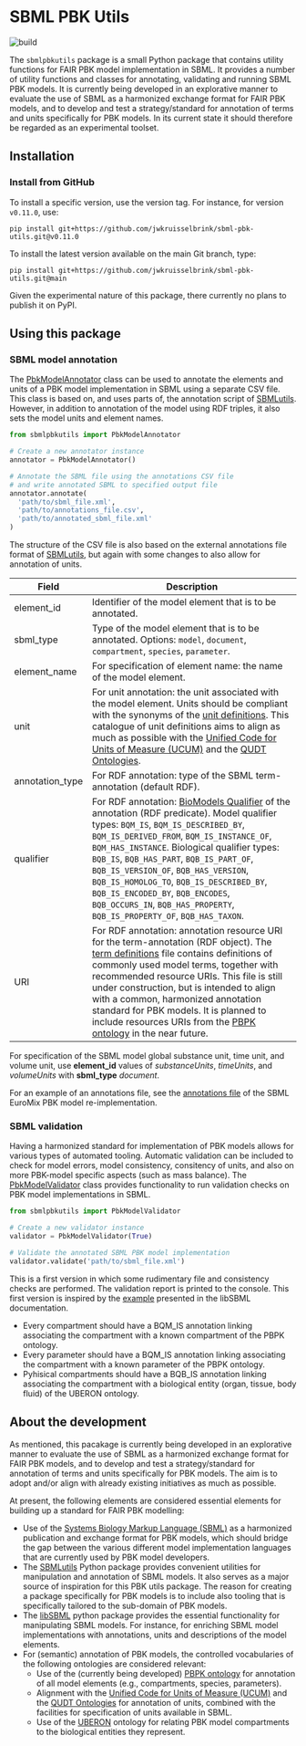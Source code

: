 # SBML PBK Utils

![build](https://img.shields.io/github/actions/workflow/status/jwkruisselbrink/sbml-pbk-utils/build.yml)

The `sbmlpbkutils` package is a small Python package that contains utility functions for FAIR PBK model implementation in SBML. It provides a number of utility functions and classes for annotating, validating and running SBML PBK models. It is currently being developed in an explorative manner to evaluate the use of SBML as a harmonized exchange format for FAIR PBK models, and to develop and test a strategy/standard for annotation of terms and units specifically for PBK models. In its current state it should therefore be regarded as an experimental toolset.

## Installation

### Install from GitHub

To install a specific version, use the version tag. For instance, for version `v0.11.0`, use:

````
pip install git+https://github.com/jwkruisselbrink/sbml-pbk-utils.git@v0.11.0
````

To install the latest version available on the main Git branch, type:

````
pip install git+https://github.com/jwkruisselbrink/sbml-pbk-utils.git@main
````

Given the experimental nature of this package, there currently no plans to publish it on PyPI.

## Using this package

### SBML model annotation

The [PbkModelAnnotator](sbmlpbkutils/pbk_model_annotator.py) class can be used to annotate the elements and units of a PBK model implementation in SBML using a separate CSV file. This class is based on, and uses parts of, the annotation script of [SBMLutils](https://sbmlutils.readthedocs.io/en/latest/notebooks/sbml_annotator.html#Annotate-existing-model). However, in addition to annotation of the model using RDF triples, it also sets the model units and element names. 

```python
from sbmlpbkutils import PbkModelAnnotator

# Create a new annotator instance
annotator = PbkModelAnnotator()

# Annotate the SBML file using the annotations CSV file
# and write annotated SBML to specified output file
annotator.annotate(
  'path/to/sbml_file.xml',
  'path/to/annotations_file.csv',
  'path/to/annotated_sbml_file.xml'
)
```

The structure of the CSV file is also based on the external annotations file format of [SBMLutils](https://sbmlutils.readthedocs.io/en/latest/notebooks/sbml_annotator.html#Annotate-existing-model), but again with some changes to also allow for annotation of units.

| Field           | Description                                              |
|-----------------|----------------------------------------------------------|
| element_id      | Identifier of the model element that is to be annotated. |
| sbml_type       | Type of the model element that is to be annotated. Options: `model`, `document`, `compartment`, `species`, `parameter`. |
| element_name    | For specification of element name: the name of the model element. |
| unit            | For unit annotation: the unit associated with the model element. Units should be compliant with the synonyms of the [unit definitions](src/unit_definitions.py). This catalogue of unit definitions aims to align as much as possible with the [Unified Code for Units of Measure (UCUM)](https://ucum.org/) and the [QUDT Ontologies](https://qudt.org/). |
| annotation_type | For RDF annotation: type of the SBML term-annotation (default RDF). |
| qualifier       | For RDF annotation: [BioModels Qualifier](https://github.com/combine-org/combine-specifications/blob/main/specifications/qualifiers-1.1.md#model-qualifiers) of the annotation (RDF predicate). Model qualifier types: `BQM_IS`, `BQM_IS_DESCRIBED_BY`, `BQM_IS_DERIVED_FROM`, `BQM_IS_INSTANCE_OF`, `BQM_HAS_INSTANCE`. Biological qualifier types: `BQB_IS`, `BQB_HAS_PART`, `BQB_IS_PART_OF`, `BQB_IS_VERSION_OF`, `BQB_HAS_VERSION`, `BQB_IS_HOMOLOG_TO`, `BQB_IS_DESCRIBED_BY`, `BQB_IS_ENCODED_BY`, `BQB_ENCODES`, `BQB_OCCURS_IN`, `BQB_HAS_PROPERTY`, `BQB_IS_PROPERTY_OF`, `BQB_HAS_TAXON`. |
| URI             | For RDF annotation: annotation resource URI for the term-annotation (RDF object). The [term definitions](src/term_definitions.py) file contains definitions of commonly used model terms, together with recommended resource URIs. This file is still under construction, but is intended to align with a common, harmonized annotation standard for PBK models. It is planned to include resources URIs from the [PBPK ontology](https://github.com/Crispae/pbpko/tree/main) in the near future. |

For specification of the SBML model global substance unit, time unit, and volume unit, use **element_id** values of *substanceUnits*, *timeUnits*, and *volumeUnits* with **sbml_type** *document*.

For an example of an annotations file, see the [annotations file](https://github.com/rivm-syso/euromix-to-sbml/blob/main/model/euromix.annotations.csv) of the SBML EuroMix PBK model re-implementation.

### SBML validation

Having a harmonized standard for implementation of PBK models allows for various types of automated tooling. Automatic validation can be included to check for model errors, model consistency, consitency of units, and also on more PBK-model specific aspects (such as mass balance). The [PbkModelValidator](sbmlpbkutils/pbk_model_validator.py) class provides functionality to run validation checks on PBK model implementations in SBML.

```python
from sbmlpbkutils import PbkModelValidator

# Create a new validator instance
validator = PbkModelValidator(True)

# Validate the annotated SBML PBK model implementation
validator.validate('path/to/sbml_file.xml')
```

This is a first version in which some rudimentary file and consistency checks are performed. The validation report is printed to the console. This first version is inspired by the [example](https://synonym.caltech.edu/software/libsbml/5.18.0/docs/formatted/python-api/validate_s_b_m_l_8py-example.html) presented in the libSBML documentation.

- Every compartment should have a BQM_IS annotation linking associating the compartment with a known compartment of the PBPK ontology.
- Every parameter should have a BQM_IS annotation linking associating the compartment with a known parameter of the PBPK ontology.
- Pyhisical compartments should have a BQB_IS annotation linking associating the compartment with a biological entity (organ, tissue, body fluid) of the UBERON ontology.

## About the development

As mentioned, this pacakage is currently being developed in an explorative manner to evaluate the use of SBML as a harmonized exchange format for FAIR PBK models, and to develop and test a strategy/standard for annotation of terms and units specifically for PBK models. The aim is to adopt and/or align with already existing initiatives as much as possible.

At present, the following elements are considered essential elements for building up a standard for FAIR PBK modelling:

- Use of the [Systems Biology Markup Language (SBML)](https://sbml.org/) as a harmonized publication and exchange format for PBK models, which should bridge the gap between the various different model implementation languages that are currently used by PBK model developers.
- The [SBMLutils](https://github.com/matthiaskoenig/sbmlutils) Python package provides convenient utilities for manipulation and annotation of SBML models. It also serves as a major source of inspiration for this PBK utils package. The reason for creating a package specifically for PBK models is to include also tooling that is specifically tailored to the sub-domain of PBK models.
- The [libSBML](https://github.com/sbmlteam/python-libsbml) python package provides the essential functionality for manipulating SBML models. For instance, for enriching SBML model implementations with annotations, units and descriptions of the model elements.
- For (semantic) annotation of PBK models, the controlled vocabularies of the following ontologies are considered relevant:
  - Use of the (currently being developed) [PBPK ontology](https://github.com/Crispae/pbpko/tree/main) for annotation of all model elements (e.g., compartments, species, parameters).
  - Alignment with the [Unified Code for Units of Measure (UCUM)](https://ucum.org/) and the [QUDT Ontologies](https://qudt.org/) for annotation of units, combined with the facilities for specification of units available in SBML.
  - Use of the [UBERON](https://obophenotype.github.io/uberon/about/) ontology for relating PBK model compartments to the biological entities they represent.
